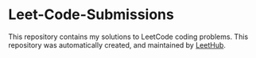 # Leet-Code-Submissions

This repository contains my solutions to LeetCode coding problems. This repository was automatically created, and maintained by [LeetHub](https://github.com/QasimWani/LeetHub). 

